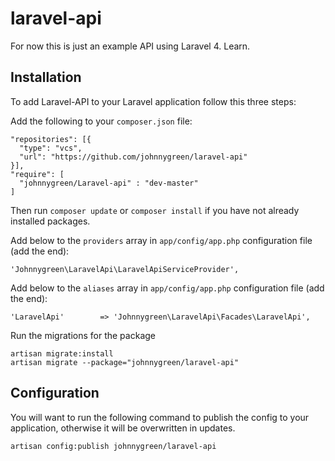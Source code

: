 laravel-api
===========
For now this is just an example API using Laravel 4.  Learn.

## Installation
To add Laravel-API to your Laravel application follow this three steps:

Add the following to your `composer.json` file:
```
"repositories": [{
  "type": "vcs",
  "url": "https://github.com/johnnygreen/laravel-api"
}],
"require": [
  "johnnygreen/Laravel-api" : "dev-master"
]
```

Then run `composer update` or `composer install` if you have not already installed packages.

Add below to the `providers` array in `app/config/app.php` configuration file (add the end):
```
'Johnnygreen\LaravelApi\LaravelApiServiceProvider',
```

Add below to the `aliases` array in `app/config/app.php` configuration file (add the end):
```
'LaravelApi'		=> 'Johnnygreen\LaravelApi\Facades\LaravelApi',
```

Run the migrations for the package
```
artisan migrate:install
artisan migrate --package="johnnygreen/laravel-api"
```

## Configuration

You will want to run the following command to publish the config to your application, otherwise it will be overwritten in updates.
```
artisan config:publish johnnygreen/laravel-api
```
